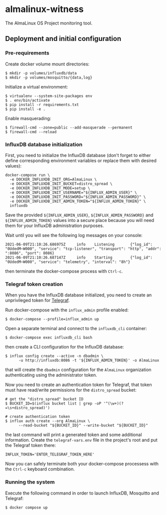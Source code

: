 # almalinux-witness

The AlmaLinux OS Project monitoring tool.


## Deployment and initial configuration


### Pre-requirements

Create docker volume mount directories:

```shell
$ mkdir -p volumes/influxdb/data
$ mkdir -p volumes/mosquitto/{data,log}
```

Initialize a virtual environment:

```shell
$ virtualenv --system-site-packages env
$ . env/bin/activate
$ pip install -r requirements.txt
$ pip install -e .
```

Enable masquerading:

```shell
$ firewall-cmd --zone=public --add-masquerade --permanent
$ firewall-cmd --reload
```

### InfluxDB database initialization

First, you need to initialize the InfluxDB database (don't forget to either
define corresponding environment variables or replace them with desired
values):

```shell
docker-compose run \
  -e DOCKER_INFLUXDB_INIT_ORG=AlmaLinux \
  -e DOCKER_INFLUXDB_INIT_BUCKET=distro_spread \
  -e DOCKER_INFLUXDB_INIT_MODE=setup \
  -e DOCKER_INFLUXDB_INIT_USERNAME="${INFLUX_ADMIN_USER}" \
  -e DOCKER_INFLUXDB_INIT_PASSWORD="${INFLUX_ADMIN_PASSWORD}" \
  -e DOCKER_INFLUXDB_INIT_ADMIN_TOKEN="${INFLUX_ADMIN_TOKEN}" \
  influxdb
```

Save the provided `${INFLUX_ADMIN_USER}`, `${INFLUX_ADMIN_PASSWORD}` and
`${INFLUX_ADMIN_TOKEN}` values into a secure place because you will need them
for your InfluxDB administration purposes.

Wait until you will see the following log messages on your console:

```
2021-06-09T21:10:26.686975Z     info    Listening       {"log_id": "0UdedM~W000", "service": "tcp-listener", "transport": "http", "addr": ":8086", "port": 8086}
2021-06-09T21:10:26.687147Z     info    Starting        {"log_id": "0UdedM~W000", "service": "telemetry", "interval": "8h"}
```

then terminate the docker-compose process with `Ctrl-c`.


### Telegraf token creation

When you have the InfluxDB database initialized, you need to create an
unprivileged token for [Telegraf](https://www.influxdata.com/time-series-platform/telegraf/).

Run docker-compose with the `influx_admin` profile enabled:

```shell
$ docker-compose --profile=influx_admin up
```

Open a separate terminal and connect to the `influxdb_cli` container:

```shell
$ docker-compose exec influxdb_cli bash
```

then create a CLI configuration for the InfluxDB database:

```shell
$ influx config create --active -n dbadmin \
      -u http://influxdb:8086 -t '${INFLUX_ADMIN_TOKEN}' -o AlmaLinux
```

that will create the `dbadmin` configuration for the `AlmaLinux` organization
authenticating using the administrator token.

Now you need to create an authentication token for Telegraf, that token must
have read/write permissions for the `distro_spread` bucket:

```shell
# get the "distro_spread" bucket ID
$ BUCKET_ID=$(influx bucket list | grep -oP '^(\w+)(?=\s+distro_spread)')

# create authentication token
$ influx auth create --org AlmaLinux \
      --read-bucket "${BUCKET_ID}" --write-bucket "${BUCKET_ID}"
```

the last command will print a generated token and some additional information.
Create the `telegraf-vars.env` file in the project's root and put the
Telegraf token there:

```shell
INFLUX_TOKEN='ENTER_TELEGRAF_TOKEN_HERE'
```

Now you can safely terminate both your docker-compose processess with the
`Ctrl-c` keyboard combination.


### Running the system

Execute the following command in order to launch InfluxDB, Mosquitto and
Telegraf:

```shell
$ docker compose up
```
